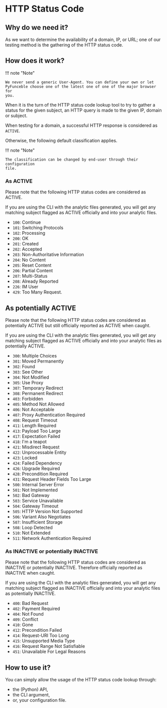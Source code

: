 # HTTP Status Code

## Why do we need it?

As we want to determine the availability of a domain, IP, or URL; one of our
testing method is the gathering of the HTTP status code.

## How does it work?

!!! note "Note"

    We never send a generic User-Agent. You can define your own or let
    PyFunceble choose one of the latest one of one of the major browser for
    you.

When it is the turn of the HTTP status code lookup tool to try to gather a
status for the given subject, an HTTP query is made to the given IP, domain
or subject.

When testing for a domain, a successful HTTP response is considered as
`ACTIVE`.

Otherwise, the following default classification applies.

!!! note "Note"

    The classification can be changed by end-user through their configuration
    file.

### As ACTIVE

Please note that the following HTTP status codes are considered as ACTIVE.

If you are using the CLI with the analytic files generated, you will get any
matching subject flagged as ACTIVE officially and into your analytic files.

- `100`: Continue
- `101`: Switching Protocols
- `102`: Processing
- `200`: OK
- `201`: Created
- `202`: Accepted
- `203`: Non-Authoritative Information
- `204`: No Content
- `205`: Reset Content
- `206`: Partial Content
- `207`: Multi-Status
- `208`: Already Reported
- `226`: IM User
- `429`: Too Many Request.

## As potentially ACTIVE

Please note that the following HTTP status codes are considered as potentially
ACTIVE but still officially reported as ACTIVE when caught.

If you are using the CLI with the analytic files generated, you will get any
matching subject flagged as ACTIVE officially and into your analytic files as
potentially ACTIVE.

- `300`: Multiple Choices
- `301`: Moved Permanently
- `302`: Found
- `303`: See Other
- `304`: Not Modified
- `305`: Use Proxy
- `307`: Temporary Redirect
- `308`: Permanent Redirect
- `403`: Forbidden
- `405`: Method Not Allowed
- `406`: Not Acceptable
- `407`: Proxy Authentication Required
- `408`: Request Timeout
- `411`: Length Required
- `413`: Payload Too Large
- `417`: Expectation Failed
- `418`: I'm a teapot
- `421`: Misdirect Request
- `422`: Unprocessable Entity
- `423`: Locked
- `424`: Failed Dependency
- `426`: Upgrade Required
- `428`: Precondition Required
- `431`: Request Header Fields Too Large
- `500`: Internal Server Error
- `501`: Not Implemented
- `502`: Bad Gateway
- `503`: Service Unavailable
- `504`: Gateway Timeout
- `505`: HTTP Version Not Supported
- `506`: Variant Also Negotiates
- `507`: Insufficient Storage
- `508`: Loop Detected
- `510`: Not Extended
- `511`: Network Authentication Required

### As INACTIVE or potentially INACTIVE

Please note that the following HTTP status codes are considered as INACTIVE or
potentially INACTIVE. Therefore officially reported as INACTIVE when caught.

If you are using the CLI with the analytic files generated, you will get any
matching subject flagged as INACTIVE officially and into your analytic files as
potentially INACTIVE.

- `400`: Bad Request
- `402`: Payment Required
- `404`: Not Found
- `409`: Conflict
- `410`: Gone
- `412`: Precondition Failed
- `414`: Request-URI Too Long
- `415`: Unsupported Media Type
- `416`: Request Range Not Satisfiable
- `451`: Unavailable For Legal Reasons

## How to use it?

You can simply allow the usage of the HTTP status code lookup through:

- the (Python) API,
- the CLI argument,
- or, your configuration file.
